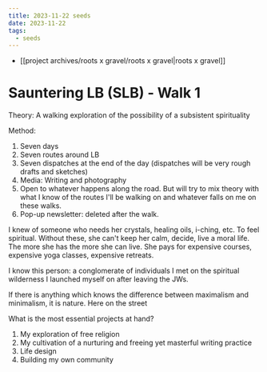 ```yaml
---
title: 2023-11-22 seeds
date: 2023-11-22
tags:
  - seeds
---
```

- [[project archives/roots x gravel/roots x gravel|roots x gravel]]

# Sauntering LB (SLB) - Walk 1

Theory: A walking exploration of the possibility of a subsistent spirituality

Method:
1. Seven days
2. Seven routes around LB
3. Seven dispatches at the end of the day (dispatches will be very rough drafts and sketches)
4. Media: Writing and photography
5. Open to whatever happens along the road. But will try to mix theory with what I know of the routes I'll be walking on and whatever falls on me on these walks.
6. Pop-up newsletter: deleted after the walk.

I knew of someone who needs her crystals, healing oils, i-ching, etc. To feel spiritual. Without these, she can't keep her calm, decide, live a moral life. The more she has the more she can live. She pays for expensive courses, expensive yoga classes, expensive retreats. 

I know this person: a conglomerate of individuals I met on the spiritual wilderness I launched myself on after leaving the JWs.

If there is anything which knows the difference between maximalism and minimalism, it is nature. Here on the street

What is the most essential projects at hand?

1. My exploration of free religion
2. My cultivation of a nurturing and freeing yet masterful writing practice
3. Life design
4. Building my own community